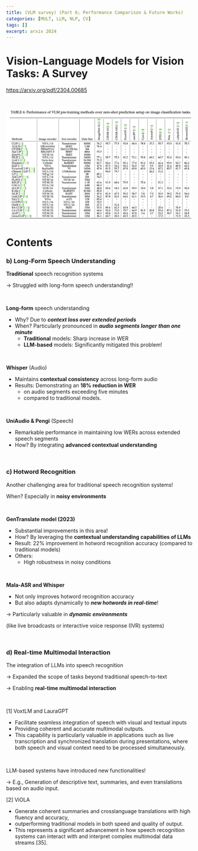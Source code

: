 ```yaml
---
title: (VLM survey) (Part 6; Performance Comparison & Future Works)
categories: [MULT, LLM, NLP, CV]
tags: []
excerpt: arxiv 2024
---
```


<script src="https://cdn.mathjax.org/mathjax/latest/MathJax.js?config=TeX-AMS-MML_HTMLorMML" type="text/javascript"></script>

# Vision-Language Models for Vision Tasks: A Survey

https://arxiv.org/pdf/2304.00685

<br>

![figure2](/assets/img/llm/img492.png)

# Contents





### b) Long-Form Speech Understanding

**Traditional** speech recognition systems

$\rightarrow$ Struggled with long-form speech understanding!!

<br>

**Long-form** speech understanding

- Why? Due to ***context loss over extended periods***
- When? Particularly pronounced in ***audio segments longer than one minute***
  - **Traditional** models: Sharp increase in WER
  - **LLM-based** models: Significantly mitigated this problem!

<br>

**Whisper** (Audio)

- Maintains **contextual consistency** across long-form audio
- Results: Demonstrating an **18% reduction in WER** 
  - on audio segments exceeding five minutes 
  - compared to traditional models. 

<br>

**UniAudio & Pengi** (Speech)

- Remarkable performance in maintaining low WERs across extended speech segments 
- How? By integrating **advanced contextual understanding** 

<br>

### c) Hotword Recognition

Another challenging area for traditional speech recognition systems!

When? Especially in **noisy environments**

<br>

**GenTranslate model (2023)**

- Substantial improvements in this area!
- How? By leveraging the **contextual understanding capabilities of LLMs**
- Result:  22% improvement in hotword recognition accuracy (compared to traditional models)
- Others:
  - High robustness in noisy conditions

<br>

**Mala-ASR and Whisper**

- Not only improves hotword recognition accuracy
- But also  adapts dynamically to ***new hotwords in real-time***!

$\rightarrow$ Particularly valuable in ***dynamic environments*** 

(like live broadcasts or interactive voice response (IVR) systems)

<br>



### d) Real-time Multimodal Interaction

The integration of LLMs into speech recognition

$\rightarrow$ Expanded the scope of tasks beyond traditional speech-to-text

$\rightarrow$ Enabling **real-time multimodal interaction**

<br>

[1] VoxtLM and LauraGPT 

- Facilitate seamless integration of speech with visual and textual inputs
- Providing coherent and accurate multimodal outputs. 
- This capability is particularly valuable in applications such as live transcription and synchronized translation during presentations, where both speech and visual context need to be processed simultaneously.

<br>

LLM-based systems have introduced new functionalities!

$\rightarrow$ E.g., Generation of descriptive text, summaries, and even translations based on audio input. 



[2] ViOLA

- Generate coherent summaries and crosslanguage translations with high fluency and accuracy, 
- outperforming traditional models in both speed and quality of output.
- This represents a significant advancement in how speech recognition systems can interact with and interpret complex multimodal data streams [35].

<br>





